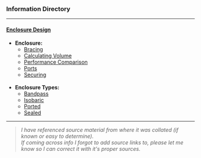 ### Information Directory ###
---
#### [Enclosure Design](Enclosure%20Design) ####
  * **Enclosure:**
    * [Bracing](Enclosure%20Bracing.pdf)
    * [Calculating Volume](Calculating%20Enclosure%20Volume.pdf)
    * [Performance Comparison](Enclosure-Type%20Performance%20Comparison.pdf)
    * [Ports](Enclosure%20Ports.pdf)
    * [Securing](Securing%20Your%20Subwoofer%20Enclosure.pdf)<br><br>
  * **Enclosure Types:**
    * [Bandpass](%20Enclosure%20Characteristics.pdf)
    * [Isobaric](Isobaric%20Enclosure%20Types.pdf)
    * [Ported](Ported%20Enclosure%20Characteristics.pdf)
    * [Sealed](Sealed%20Enclosure%20Characteristics.pdf)

---
> _I have referenced source material from where it was collated (if known or easy to determine). <br>If coming across info I forgot to add source links to, please let me know so I can correct it with it's proper sources._   

